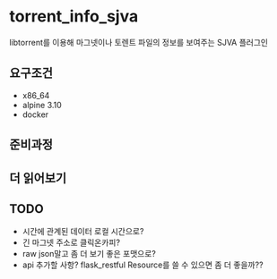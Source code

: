 # torrent_info_sjva

libtorrent를 이용해 마그넷이나 토렌트 파일의 정보를 보여주는 SJVA 플러그인

## 요구조건

- x86_64
- alpine 3.10
- docker

## 준비과정

## 더 읽어보기

## TODO

- 시간에 관계된 데이터 로컬 시간으로?
- 긴 마그넷 주소로 클릭온카피?
- raw json말고 좀 더 보기 좋은 포맷으로?
- api 추가할 사항? flask_restful Resource를 쓸 수 있으면 좀 더 좋을까??
